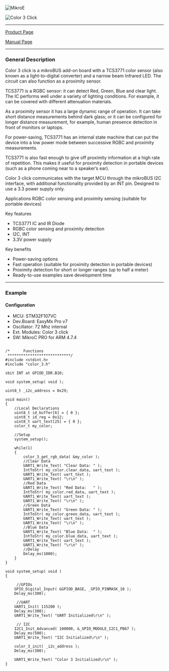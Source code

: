 ![MikroE](http://www.mikroe.com/img/designs/beta/logo_small.png)

![Color 3 Click](http://cdn.mikroe.com/img/click/color-3/color-3-click.png)

---
[Product Page](http://www.mikroe.com/click/color-3/)

[Manual Page](http://docs.mikroe.com/Color_3_click)

---

### General Description
Color 3 click is a mikroBUS add-on board with a TCS3771 color sensor (also known as a light-to-digital converter) and a narrow beam Infrared LED. The circuit can also function as a proximity sensor. 

TCS3771 is a RGBC sensor: it can detect Red, Green, Blue and clear light. The IC performs well under a variety of lighting conditions. For example, it can be covered with different attenuation materials.

As a proximity sensor it has a large dynamic range of operation. It can take short distance measurements behind dark glass; or it can be configured for longer distance measurement, for example, human presence detection in front of monitors or laptops.

For power-saving, TCS3771 has an internal state machine that can put the device into a low power mode between successive RGBC and proximity measurements.

TCS3771 is also fast enough to give off proximity information at a high rate of repetition. This makes it useful for proximity detection in portable devices (such as a phone coming near to a speaker’s ear).

Color 3 click communicates with the target MCU through the mikroBUS I2C interface, with additional functionality provided by an INT pin. Designed to use a 3.3 power supply only.

Applications
RGBC color sensing and proximity sensing (suitable for portable devices)

Key features
- TCS3771 IC and IR Diode
- RGBC color sensing and proximity detection
- I2C, INT
- 3.3V power supply

Key benefits
- Power-saving options
- Fast operation (suitable for proximity detection in portable devices)
- Proximity detection for short or longer ranges (up to half a meter)
- Ready-to-use examples save development time

---

### Example

#### Configuration
* MCU:             STM32F107VC
* Dev.Board:       EasyMx Pro v7
* Oscillator:      72 Mhz internal
* Ext. Modules:    Color 3 click
* SW:              MikroC PRO for ARM 4.7.4

```

/*      Functions
 ****************************/
#include <stdint.h>
#include "color_3.h"

sbit INT at GPIOD_IDR.B10;

void system_setup( void );

uint8_t _i2c_address = 0x29;

void main()
{
    //Local Declarations
    uint8_t id_buffer[6] = { 0 };
    uint8_t id_reg = 0x12;
    uint8_t uart_text[25] = { 0 };
    color_t my_color;

    //Setup
    system_setup();

    while(1)
    {
        color_3_get_rgb_data( &my_color );
        //Clear Data
        UART1_Write_Text( "Clear Data: " );
        IntToStr( my_color.clear_data, uart_text );
        UART1_Write_Text( uart_text );
        UART1_Write_Text( "\r\n" );
        //Red Data
        UART1_Write_Text( "Red Data:   " );
        IntToStr( my_color.red_data, uart_text );
        UART1_Write_Text( uart_text );
        UART1_Write_Text( "\r\n" );
        //Green Data
        UART1_Write_Text( "Green Data: " );
        IntToStr( my_color.green_data, uart_text );
        UART1_Write_Text( uart_text );
        UART1_Write_Text( "\r\n" );
        //Blue Data
        UART1_Write_Text( "Blue Data:  " );
        IntToStr( my_color.blue_data, uart_text );
        UART1_Write_Text( uart_text );
        UART1_Write_Text( "\r\n" );
        //Delay
        Delay_ms(1000);
    }
}

void system_setup( void )
{

     //GPIOs
    GPIO_Digital_Input( &GPIOD_BASE, _GPIO_PINMASK_10 );
    Delay_ms(300);

     //UART
    UART1_Init( 115200 );
    Delay_ms(300);
    UART1_Write_Text( "UART Initialized\r\n" );

     // I2C
    I2C1_Init_Advanced( 100000, &_GPIO_MODULE_I2C1_PB67 );
    Delay_ms(500);
    UART1_Write_Text( "I2C Initialized\r\n" );

    color_3_init( _i2c_address );
    Delay_ms(300);

    UART1_Write_Text( "Color 3 Initialized\r\n" );
}

```
